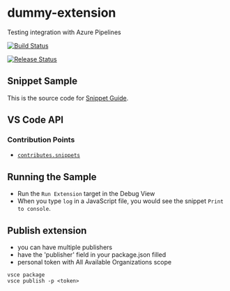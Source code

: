 # dummy-extension
Testing integration with Azure Pipelines 

[![Build Status](https://dev.azure.com/aws-scripting-guy/dummy-extension/_apis/build/status/Build%20Pipeline?branchName=master)](https://dev.azure.com/aws-scripting-guy/dummy-extension/_build/latest?definitionId=2?branchName=master)

[![Release Status](https://vsrm.dev.azure.com/aws-scripting-guy/_apis/public/Release/badge/b8628198-85af-4078-bf78-672eeec876e6/1/1)](https://vsrm.dev.azure.com/aws-scripting-guy/_apis/public/Release/badge/b8628198-85af-4078-bf78-672eeec876e6/1/1)

## Snippet Sample

This is the source code for [Snippet Guide](https://vscode-ext-docs.azurewebsites.net/api/language-extensions/snippet-guide).

## VS Code API

### Contribution Points

- [`contributes.snippets`](https://vscode-ext-docs.azurewebsites.net/api/references/contribution-points#contributes.snippets)

## Running the Sample

- Run the `Run Extension` target in the Debug View
- When you type `log` in a JavaScript file, you would see the snippet `Print to console`.

## Publish extension 

- you can have multiple publishers
- have the 'publisher' field in your package.json filled 
- personal token with All Available Organizations scope 

```
vsce package
vsce publish -p <token> 
```
